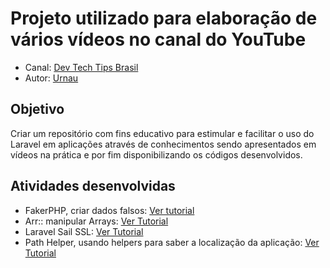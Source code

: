 # Projeto utilizado para elaboração de vários vídeos no canal do YouTube
- Canal: [Dev Tech Tips Brasil](https://www.youtube.com/channel/UC_TXbxNKS3aU-_EwFcgCYjA)
- Autor: [Urnau](https://www.linkedin.com/in/urnau/)


## Objetivo
Criar um repositório com fins educativo para estimular e facilitar o uso do Laravel em aplicações através de conhecimentos sendo apresentados em vídeos na prática e por fim disponibilizando os códigos desenvolvidos.


## Atividades desenvolvidas
- FakerPHP, criar dados falsos: [Ver tutorial](https://www.youtube.com/watch?v=AeRgitoHzv8)
- Arr:: manipular Arrays: [Ver Tutorial](https://www.youtube.com/watch?v=XtqSBkmvVGc)
- Laravel Sail SSL: [Ver Tutorial](https://www.youtube.com/watch?v=3GiWzvk74kU)
- Path Helper, usando helpers para saber a localização da aplicação: [Ver Tutorial](https://youtu.be/BsWj7IGCl-w)